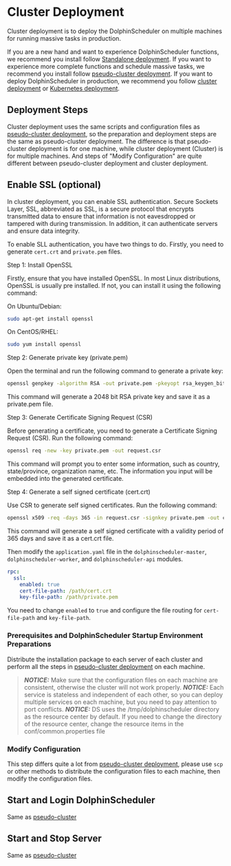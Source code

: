 # Cluster Deployment

Cluster deployment is to deploy the DolphinScheduler on multiple machines for running massive tasks in production.

If you are a new hand and want to experience DolphinScheduler functions, we recommend you install follow [Standalone deployment](standalone.md). If you want to experience more complete functions and schedule massive tasks, we recommend you install follow [pseudo-cluster deployment](pseudo-cluster.md). If you want to deploy DolphinScheduler in production, we recommend you follow [cluster deployment](cluster.md) or [Kubernetes deployment](kubernetes.md).

## Deployment Steps

Cluster deployment uses the same scripts and configuration files as [pseudo-cluster deployment](pseudo-cluster.md), so the preparation and deployment steps are the same as pseudo-cluster deployment. The difference is that pseudo-cluster deployment is for one machine, while cluster deployment (Cluster) is for multiple machines. And steps of "Modify Configuration" are quite different between pseudo-cluster deployment and cluster deployment.

## Enable SSL (optional)
In cluster deployment, you can enable SSL authentication. Secure Sockets Layer, SSL, abbreviated as SSL, is a secure protocol that encrypts transmitted data to ensure that information is not eavesdropped or tampered with during transmission. In addition, it can authenticate servers and ensure data integrity.

To enable SLL authentication, you have two things to do. Firstly, you need to generate `cert.crt` and `private.pem` files.

Step 1: Install OpenSSL

Firstly, ensure that you have installed OpenSSL. In most Linux distributions, OpenSSL is usually pre installed. If not, you can install it using the following command:

On Ubuntu/Debian:
```bash
sudo apt-get install openssl
```

On CentOS/RHEL:
```bash
sudo yum install openssl
```
Step 2: Generate private key (private.pem)

Open the terminal and run the following command to generate a private key:

```bash
openssl genpkey -algorithm RSA -out private.pem -pkeyopt rsa_keygen_bits:2048
```

This command will generate a 2048 bit RSA private key and save it as a private.pem file.

Step 3: Generate Certificate Signing Request (CSR)

Before generating a certificate, you need to generate a Certificate Signing Request (CSR). Run the following command:

```bash
openssl req -new -key private.pem -out request.csr
```
This command will prompt you to enter some information, such as country, state/province, organization name, etc. The information you input will be embedded into the generated certificate.

Step 4: Generate a self signed certificate (cert.crt)

Use CSR to generate self signed certificates. Run the following command:
```bash
openssl x509 -req -days 365 -in request.csr -signkey private.pem -out cert.crt
```
This command will generate a self signed certificate with a validity period of 365 days and save it as a cert.crt file.

Then modify the `application.yaml` file in the `dolphinscheduler-master`, `dolphinscheduler-worker`, and `dolphinscheduler-api` modules.
```yaml
rpc:
  ssl:
    enabled: true
    cert-file-path: /path/cert.crt
    key-file-path: /path/private.pem
```
You need to change `enabled` to `true` and configure the file routing for `cert-file-path` and `key-file-path`.

### Prerequisites and DolphinScheduler Startup Environment Preparations

Distribute the installation package to each server of each cluster and perform all the steps in [pseudo-cluster deployment](pseudo-cluster.md) on each machine.

> **_NOTICE:_** Make sure that the configuration files on each machine are consistent, otherwise the cluster will not work properly.
> **_NOTICE:_** Each service is stateless and independent of each other, so you can deploy multiple services on each machine, but you need to pay attention to port conflicts.
> **_NOTICE:_** DS uses the /tmp/dolphinscheduler directory as the resource center by default. If you need to change the directory of the resource center, change the resource items in the conf/common.properties file

### Modify Configuration

This step differs quite a lot from [pseudo-cluster deployment](pseudo-cluster.md), please use `scp` or other methods to distribute the configuration files to each machine, then modify the configuration files.

## Start and Login DolphinScheduler

Same as [pseudo-cluster](pseudo-cluster.md)

## Start and Stop Server

Same as [pseudo-cluster](pseudo-cluster.md)
